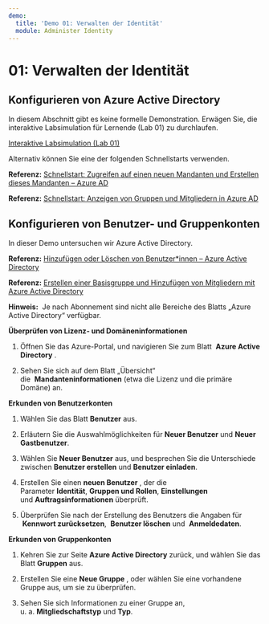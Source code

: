 ```yaml
---
demo:
  title: 'Demo 01: Verwalten der Identität'
  module: Administer Identity
---
```


# 01: Verwalten der Identität

## Konfigurieren von Azure Active Directory

In diesem Abschnitt gibt es keine formelle Demonstration. Erwägen Sie, die interaktive Labsimulation für Lernende (Lab 01) zu durchlaufen. 

[Interaktive Labsimulation (Lab 01)](https://mslabs.cloudguides.com/guides/AZ-104%20Exam%20Guide%20-%20Microsoft%20Azure%20Administrator%20Exercise%201)

Alternativ können Sie eine der folgenden Schnellstarts verwenden. 

**Referenz:** [Schnellstart: Zugreifen auf einen neuen Mandanten und Erstellen dieses Mandanten – Azure AD](https://docs.microsoft.com/azure/active-directory/fundamentals/active-directory-access-create-new-tenant)

**Referenz:** [Schnellstart: Anzeigen von Gruppen und Mitgliedern in Azure AD](https://docs.microsoft.com/azure/active-directory/fundamentals/active-directory-groups-view-azure-portal)

## Konfigurieren von Benutzer- und Gruppenkonten

In dieser Demo untersuchen wir Azure Active Directory.

**Referenz:** [Hinzufügen oder Löschen von Benutzer*innen – Azure Active Directory](https://docs.microsoft.com/azure/active-directory/fundamentals/add-users-azure-active-directory)

**Referenz:** [Erstellen einer Basisgruppe und Hinzufügen von Mitgliedern mit Azure Active Directory](https://docs.microsoft.com/azure/active-directory/fundamentals/active-directory-groups-create-azure-portal#create-a-basic-group-and-add-members)

**Hinweis:**  Je nach Abonnement sind nicht alle Bereiche des Blatts „Azure Active Directory“ verfügbar. 

**Überprüfen von Lizenz- und Domäneninformationen**

1.  Öffnen Sie das Azure-Portal, und navigieren Sie zum Blatt  **Azure Active Directory** .

2.  Sehen Sie sich auf dem Blatt „Übersicht“ die  **Mandanteninformationen** (etwa die Lizenz und die primäre Domäne) an.

**Erkunden von Benutzerkonten**

1.  Wählen Sie das Blatt **Benutzer** aus.

2.  Erläutern Sie die Auswahlmöglichkeiten für **Neuer Benutzer** und **Neuer Gastbenutzer**.

3.  Wählen Sie **Neuer Benutzer** aus, und besprechen Sie die Unterschiede zwischen **Benutzer erstellen** und **Benutzer einladen**.

4.  Erstellen Sie einen **neuen Benutzer** , der die Parameter **Identität**, **Gruppen und Rollen**, **Einstellungen** und **Auftragsinformationen** überprüft.

5.  Überprüfen Sie nach der Erstellung des Benutzers die Angaben für  **Kennwort zurücksetzen**,  **Benutzer löschen** und  **Anmeldedaten**.

**Erkunden von Gruppenkonten**

1.  Kehren Sie zur Seite **Azure Active Directory** zurück, und wählen Sie das Blatt **Gruppen** aus.

2.  Erstellen Sie eine **Neue Gruppe** , oder wählen Sie eine vorhandene Gruppe aus, um sie zu überprüfen.

3.  Sehen Sie sich Informationen zu einer Gruppe an, u. a. **Mitgliedschaftstyp** und **Typ**.
